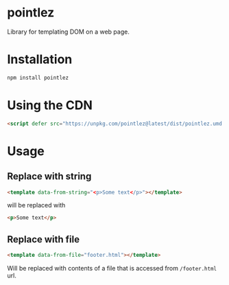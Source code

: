 # pointlez
Library for templating DOM on a web page.

# Installation
```sh
npm install pointlez
```

# Using the CDN
```html
<script defer src="https://unpkg.com/pointlez@latest/dist/pointlez.umd.js"></script>
```

# Usage
## Replace with string
```html
<template data-from-string="<p>Some text</p>"></template>
```
will be replaced with
```html
<p>Some text</p>
```

## Replace with file
```html
<template data-from-file="footer.html"></template>
```
Will be replaced with contents of a file that is accessed from `/footer.html` url.
